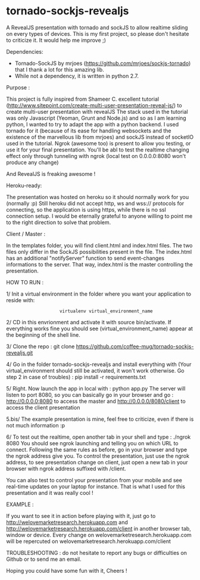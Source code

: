 tornado-sockjs-revealjs
=======================

A RevealJS presentation with tornado and sockJS to allow realtime sliding on every types of devices. 
This is my first project, so please don't hesitate to criticize it. It would help me improve ;) 

Dependencies: 

* Tornado-SockJS by mrjoes (https://github.com/mrjoes/sockjs-tornado) that I thank a lot for this amazing lib. 
* While not a dependency, it is written in python 2.7. 

Purpose : 

This project is fully inspired from Shameer C. excellent tutorial 
(http://www.sitepoint.com/create-multi-user-presentation-reveal-js/) to create multi-user presentation with revealJS
The stack used in the tutorial was only Javascript (Yeoman, Grunt and Node.js) and so as I am learning python, I wanted
to try to adapt the app with a python backend. I used tornado for it (because of its ease for handling websockets and the 
existence of the marvellous lib from mrjoes) and sockJS instead of socketIO used in the tutorial. Ngrok (awesome too) is 
present to allow you testing, or use it for your final presentation. You'll be abl to test the realtime changing effect
only through tunneling with ngrok (local test on 0.0.0.0:8080 won't produce any change) 

And RevealJS is freaking awesome !

Heroku-ready: 

The presentation was hosted on heroku so it should normally work for you (normally :p) Still heroku did 
not accept http, ws and wss:// protocols for connecting, so the application is using https, while there is no ssl connection
setup. I would be eternally grateful to anyone willing to point me to the right direction to solve that problem. 

Client / Master : 

In the templates folder, you will find client.html and index.html files. The two files only differ in the SockJS 
possibilities present in the file. The index.html has an additional "notifyServer" function to send event-changes
informations to the server. That way, index.html is the master controlling the presentation. 

HOW TO RUN : 

1/ Init a virtual environment in the folder where you want your application to reside with: 

                        virtualenv virtual_environment_name

2/ CD in this envrionment and activate it with source bin/activate. If everything works fine you should see 
(virtual_environment_name) appear at the beginning of the shell line. 

3/ Clone the repo : git clone https://github.com/coffee-mug/tornado-sockjs-revealjs.git

4/ Go in the folder tornado-sockjs-revealjs and install everything with (Your virtual_environment should still
be activated, it won't work otherwise. Go step 2 in case of troubles) : 
                        pip install -r requirements.txt

5/ Right. Now launch the app in local with : 
                        python app.py
  The server will listen to port 8080, so you can basically go in your browser and go : 
                        http://0.0.0.0:8080 to access the master and 
                        http://0.0.0.0/8080/client to access the client presentation
                        
5.bis/ The example presentation is mine, feel free to criticize, even if there is not much information :p 

6/ To test out the realtime, open another tab in your shell and type :
                        ./ngrok 8080
  You should see ngrok launching and telling you on which URL to connect. Following the same rules as before, go
  in your browser and type the ngrok address give you. To control the presentation, just use the ngrok address, to 
  see presentation change on client, just open a new tab in your browser with ngrok address suffixed with /client.
  
  You can also test to control your presentation from your mobile and see real-time updates on your laptop for instance.
  That is what I used for this presentation and it was really cool ! 
  

EXAMPLE : 

If you want to see it in action before playing with it, just go to http://welovemarketresearch.herokuapp.com and http://welovemarketresearch.herokuapp.com/client in another browser tab, window or device. Every change on welovemarketresearch.herokuapp.com will be repercuted on welovemarketresearch.herokuapp.com/client 


  TROUBLESHOOTING : do not hesitate to report any bugs or difficulties on Github or to send me an email. 
  
  Hoping you could have some fun with it, Cheers ! 
